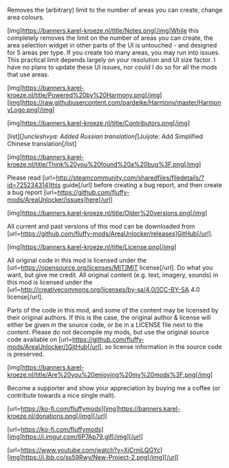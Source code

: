 Removes the (arbitrary) limit to the number of areas you can create, change area colours.

[img]https://banners.karel-kroeze.nl/title/Notes.png[/img]While this completely removes the limit on the number of areas you can create, the area selection widget in other parts of the UI is untouched - and designed for 5 areas per type. If you create too many areas, you may run into issues. This practical limit depends largely on your resolution and UI size factor. I have no plans to update these UI issues, nor could I do so for all the mods that use areas.

[img]https://banners.karel-kroeze.nl/title/Powered%20by%20Harmony.png[/img][img]https://raw.githubusercontent.com/pardeike/Harmony/master/HarmonyLogo.png[/img]

[img]https://banners.karel-kroeze.nl/title/Contributors.png[/img]

[list][*]uncleshvya: Added Russian translation[*]Juijote: Add Simplified Chinese translation[/list]

[img]https://banners.karel-kroeze.nl/title/Think%20you%20found%20a%20bug%3F.png[/img]

Please read [url=http://steamcommunity.com/sharedfiles/filedetails/?id=725234314]this guide[/url] before creating a bug report,
and then create a bug report [url=https://github.com/fluffy-mods/AreaUnlocker/issues]here[/url]

[img]https://banners.karel-kroeze.nl/title/Older%20versions.png[/img]

All current and past versions of this mod can be downloaded from [url=https://github.com/fluffy-mods/AreaUnlocker/releases]GitHub[/url].

[img]https://banners.karel-kroeze.nl/title/License.png[/img]

All original code in this mod is licensed under the [url=https://opensource.org/licenses/MIT]MIT license[/url]. Do what you want, but give me credit.
All original content (e.g. text, imagery, sounds) in this mod is licensed under the [url=http://creativecommons.org/licenses/by-sa/4.0/]CC-BY-SA 4.0 license[/url].

Parts of the code in this mod, and some of the content may be licensed by their original authors. If this is the case, the original author & license will either be given in the source code, or be in a LICENSE file next to the content. Please do not decompile my mods, but use the original source code available on [url=https://github.com/fluffy-mods/AreaUnlocker/]GitHub[/url], so license information in the source code is preserved.

[img]https://banners.karel-kroeze.nl/title/Are%20you%20enjoying%20my%20mods%3F.png[/img]

Become a supporter and show your appreciation by buying me a coffee (or contribute towards a nice single malt).

[url=https://ko-fi.com/fluffymods][img]https://banners.karel-kroeze.nl/donations.png[/img][/url]

[url=https://ko-fi.com/fluffymods][img]https://i.imgur.com/6P7Ap79.gif[/img][/url]

[url=https://www.youtube.com/watch?v=XiCrniLQGYc][img]https://i.ibb.co/ss59Rwy/New-Project-2.png[/img][/url]